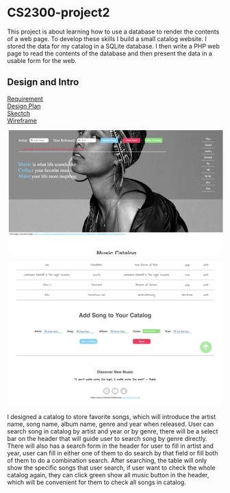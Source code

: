 # CS2300-project2
This project is about learning how to use a database to render the contents of a web page. To develop these skills I build a small catalog website. I stored the data for my catalog in a SQLite database. I then write a PHP web page to read the contents of the database and then present the data in a usable form for the web.


 ##  Design and Intro
[Requirement](requirement/project-2.pdf)<br/>
[Design Plan](design-plan/design-plan.md)<br/>
[Skectch](design-plan/sketch.jpg)<br/>
[Wireframe](design-plan/wireframe.jpg)

 ![](image/layout1.png)

 ![](image/layout2.png)

 I designed a catalog to store favorite songs, which will introduce the artist name, song name, album name, genre and year when released.  User can search song in catalog by artist and year or by genre, there will be a select bar on the header that will guide user to search song by genre directly.  There will also has a search form in the header for user to fill in artist and year, user can fill in either one of them to do search by that field or fill both of them to do a combination search.  After searching, the table will only show the specific songs that user search, if user want to check the whole catalog again, they can click green show all music button in the header, which will be convenient for them to check all songs in catalog.
